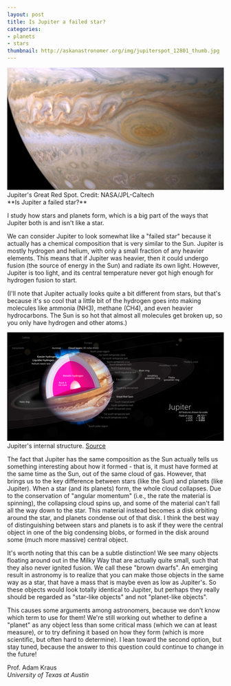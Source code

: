 ```yaml
---
layout: post
title: Is Jupiter a failed star?
categories:
- planets
- stars
thumbnail: http://askanastronomer.org/img/jupiterspot_12801_thumb.jpg
---
```

<div class="image">
<img src="/img/jupiterspot_12801.jpg" alt="Jupiter's Great Red Spot">
<div class="caption">Jupiter's Great Red Spot. Credit: NASA/JPL-Caltech</div>
</div>
**Is Jupiter a failed star?**

I study how
stars and planets form, which is a big part of the ways that Jupiter
both is and isn't like a star.

We can consider Jupiter to look somewhat like a "failed star" because
it actually has a chemical composition that is very similar to the
Sun. Jupiter is mostly hydrogen and helium, with only a small fraction
of any heavier elements. This means that if Jupiter was heavier, then
it could undergo fusion (the source of energy in the Sun) and radiate
its own light. However, Jupiter is too light, and its central
temperature never got high enough for hydrogen fusion to start.

(I'll note that Jupiter actually looks quite a bit different from
stars, but that's because it's so cool that a little bit of the
hydrogen goes into making molecules like ammonia (NH3), methane (CH4),
and even heavier hydrocarbons. The Sun is so hot that almost all
molecules get broken up, so you only have hydrogen and other atoms.)

<div class="image">
<img src="/img/Jupiter_diagram.svg" alt="Jupiter's internal structure">
<div class="caption">Jupiter's internal structure. <a href="https://commons.wikimedia.org/wiki/File:Jupiter_diagram.svg">Source</a></div>
</div>

The fact that Jupiter has the same composition as the Sun actually
tells us something interesting about how it formed - that is, it must
have formed at the same time as the Sun, out of the same cloud of gas.
However, that brings us to the key difference between stars (like the
Sun) and planets (like Jupiter). When a star (and its planets) form,
the whole cloud collapses. Due to the conservation of "angular
momentum" (i.e., the rate the material is spinning), the collapsing
cloud spins up, and some of the material can't fall all the way down
to the star. This material instead becomes a disk orbiting around the
star, and planets condense out of that disk. I think the best way of
distinguishing between stars and planets is to ask if they were the
central object in one of the big condensing blobs, or formed in the
disk around some (much more massive) central object.

It's worth noting that this can be a subtle distinction! We see many
objects floating around out in the Milky Way that are actually quite
small, such that they also never ignited fusion. We call these "brown
dwarfs". An emerging result in astronomy is to realize that you can
make those objects in the same way as a star, that have a mass that is
maybe even as low as Jupiter's. So these objects would look totally
identical to Jupiter, but perhaps they really should be regarded as
"star-like objects" and not "planet-like objects".

This causes some arguments among astronomers, because we don't know
which term to use for them! We're still working out whether to define
a "planet" as any object less than some critical mass (which we can at
least measure), or to try defining it based on how they form (which is
more scientific, but often hard to determine). I lean toward the
second option, but stay tuned, because the answer to this question
could continue to change in the future!

Prof. Adam Kraus<br>
*University of Texas at Austin*
